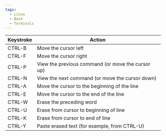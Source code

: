 ```yaml
---
tags:
  - Linux
  - Bash
  - Terminals
---
```


|**Keystroke**|**Action**|
|---|---|
|CTRL-B|Move the cursor left|
|CTRL-F|Move the cursor right|
|CTRL-P|View the previous command (or move the cursor up)|
|CTRL-N|View the next command (or move the cursor down)|
|CTRL-A|Move the cursor to the beginning of the line|
|CTRL-E|Move the cursor to the end of the line|
|CTRL-W|Erase the preceding word|
|CTRL-U|Erase from cursor to beginning of line|
|CTRL-K|Erase from cursor to end of line|
|CTRL-Y|Paste erased text (for example, from CTRL-U)|